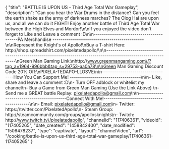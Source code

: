 {
    "title": "BATTLE IS UPON US - Third Age Total War Gameplay",
    "description": "Can you hear the War Drums in the distance?  Can you feel the earth shake as the army of darkness marches?  The Olog Hai are upon us, and all we can do it FIGHT!  Enjoy another battle of Third Age Total War between the High Elves and Mordor!\n\nIf you enjoyed the video don't forget to Like and Leave a comment :D\n\n----------------------------------------PA Merchandise ---------------------------------------------\n\nRepresent the Knight's of Apollo!\nBuy a T-shirt Here: http:\/\/shop.spreadshirt.com\/pixelatedapollo\/\n\n---------------------------------------------------------------------------------------------------------------\nGreen Man Gaming Link:\nhttp:\/\/www.greenmangaming.com\/?tap_a=1964-996bbb&tap_s=29753-aa0a78\n\nGreen Man Gaming Discount Code 20% Off:\nPIXELA-TEDAPO-LLOSVE\n\n----------------------------------How You Can Support Me! -----------------------------------\n\n- Like, share and leave a comment :D\n- Turn OFF adblock or whitelist my channel\n- Buy a Game from Green Man Gaming (Use the Link Above) \n- Send me a GREAT battle Replay: pixelatedapollo@gmail.com\n\n------------------------------------------Connect With Me!-----------------------------------------\n\n- Email: pixelatedapollo@gmail.com\n- Twitter: https:\/\/twitter.com\/PixelatedApollo\n- Steam Group:  http:\/\/steamcommunity.com\/groups\/apollosknights\n- Twitch: http:\/\/www.twitch.tv\/pixelatedapollo",
    "channelid": "117406361",
    "videoid": "117405265",
    "date_created": "1458842400",
    "date_modified": "1506478237",
    "type": "captivate",
    "layout": "channelVideo",
    "url": "\/cooking\/battle-is-upon-us-third-age-total-war-gameplay\/117406361-117405265"
}